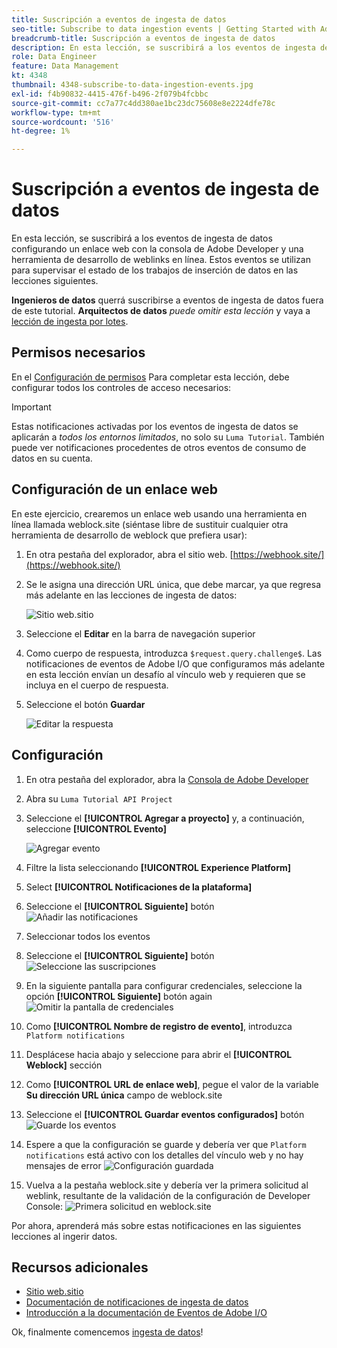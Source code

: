 ```yaml
---
title: Suscripción a eventos de ingesta de datos
seo-title: Subscribe to data ingestion events | Getting Started with Adobe Experience Platform for Data Architects and Data Engineers
breadcrumb-title: Suscripción a eventos de ingesta de datos
description: En esta lección, se suscribirá a los eventos de ingesta de datos configurando un enlace web con la consola de Adobe Developer y una herramienta de desarrollo de weblinks en línea. Estos eventos se utilizan para supervisar el estado de los trabajos de inserción de datos en las lecciones siguientes.
role: Data Engineer
feature: Data Management
kt: 4348
thumbnail: 4348-subscribe-to-data-ingestion-events.jpg
exl-id: f4b90832-4415-476f-b496-2f079b4fcbbc
source-git-commit: cc7a77c4dd380ae1bc23dc75608e8e2224dfe78c
workflow-type: tm+mt
source-wordcount: '516'
ht-degree: 1%

---
```


# Suscripción a eventos de ingesta de datos

<!--25min-->

En esta lección, se suscribirá a los eventos de ingesta de datos configurando un enlace web con la consola de Adobe Developer y una herramienta de desarrollo de weblinks en línea. Estos eventos se utilizan para supervisar el estado de los trabajos de inserción de datos en las lecciones siguientes.

**Ingenieros de datos** querrá suscribirse a eventos de ingesta de datos fuera de este tutorial.
**Arquitectos de datos** _puede omitir esta lección_ y vaya a [lección de ingesta por lotes](ingest-batch-data.md).

## Permisos necesarios

En el [Configuración de permisos](configure-permissions.md) Para completar esta lección, debe configurar todos los controles de acceso necesarios:

<!--* Developer-role access to the `Luma Tutorial Platform` product profile (for API)
-->

>[!IMPORTANT]
>
> Estas notificaciones activadas por los eventos de ingesta de datos se aplicarán a _todos los entornos limitados_, no solo su `Luma Tutorial`. También puede ver notificaciones procedentes de otros eventos de consumo de datos en su cuenta.


## Configuración de un enlace web

En este ejercicio, crearemos un enlace web usando una herramienta en línea llamada weblock.site (siéntase libre de sustituir cualquier otra herramienta de desarrollo de weblock que prefiera usar):

1. En otra pestaña del explorador, abra el sitio web. [https://webhook.site/](https://webhook.site/)
1. Se le asigna una dirección URL única, que debe marcar, ya que regresa más adelante en las lecciones de ingesta de datos:

   ![Sitio web.sitio](assets/ioevents-webhook-home.png)
1. Seleccione el **Editar** en la barra de navegación superior
1. Como cuerpo de respuesta, introduzca `$request.query.challenge$`. Las notificaciones de eventos de Adobe I/O que configuramos más adelante en esta lección envían un desafío al vínculo web y requieren que se incluya en el cuerpo de respuesta.
1. Seleccione el botón **Guardar**

   ![Editar la respuesta](assets/ioevents-webhook-editResponse.png)

## Configuración

1. En otra pestaña del explorador, abra la [Consola de Adobe Developer](https://console.adobe.io/)
1. Abra su `Luma Tutorial API Project`
1. Seleccione el **[!UICONTROL Agregar a proyecto]** y, a continuación, seleccione **[!UICONTROL Evento]**

   ![Agregar evento](assets/ioevents-addEvents.png)
1. Filtre la lista seleccionando **[!UICONTROL Experience Platform]**
1. Select **[!UICONTROL Notificaciones de la plataforma]**
1. Seleccione el **[!UICONTROL Siguiente]** botón
   ![Añadir las notificaciones](assets/ioevents-addNotifications.png)
1. Seleccionar todos los eventos
1. Seleccione el **[!UICONTROL Siguiente]** botón
   ![Seleccione las suscripciones](assets/ioevents-addSubscriptions.png)
1. En la siguiente pantalla para configurar credenciales, seleccione la opción **[!UICONTROL Siguiente]** botón again
   ![Omitir la pantalla de credenciales](assets/ioevents-clickNext.png)
1. Como **[!UICONTROL Nombre de registro de evento]**, introduzca `Platform notifications`
1. Desplácese hacia abajo y seleccione para abrir el **[!UICONTROL Weblock]** sección
1. Como **[!UICONTROL URL de enlace web]**, pegue el valor de la variable **Su dirección URL única** campo de weblock.site
1. Seleccione el **[!UICONTROL Guardar eventos configurados]** botón
   ![Guarde los eventos](assets/ioevents-addWebhook.png)
1. Espere a que la configuración se guarde y debería ver que `Platform notifications` está activo con los detalles del vínculo web y no hay mensajes de error
   ![Configuración guardada](assets/ioevents-webhookConfigured.png)
1. Vuelva a la pestaña weblock.site y debería ver la primera solicitud al weblink, resultante de la validación de la configuración de Developer Console:
   ![Primera solicitud en weblock.site](assets/ioevents-webhook-firstRequest.png)

Por ahora, aprenderá más sobre estas notificaciones en las siguientes lecciones al ingerir datos.

## Recursos adicionales

* [Sitio web.sitio](https://webhook.site/)
* [Documentación de notificaciones de ingesta de datos](https://experienceleague.adobe.com/docs/experience-platform/ingestion/quality/subscribe-events.html)
* [Introducción a la documentación de Eventos de Adobe I/O](https://www.adobe.io/apis/experienceplatform/events/docs.html)

Ok, finalmente comencemos [ingesta de datos](ingest-batch-data.md)!

